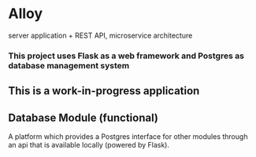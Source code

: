 # Alloy  
server application + REST API, microservice architecture  
### This project uses Flask as a web framework and Postgres as database management system  


## This is a work-in-progress application  

## Database Module (functional)  
A platform which provides a Postgres interface for other modules through an api that is available locally (powered by Flask).    
